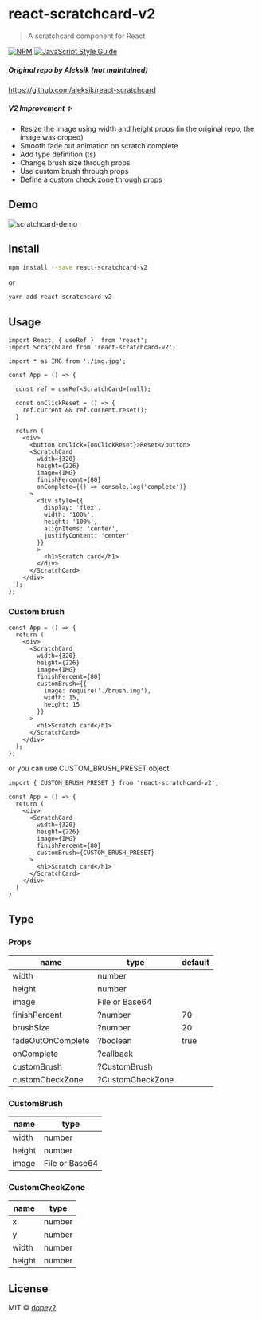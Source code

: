 # react-scratchcard-v2

> A scratchcard component for React

[![NPM](https://img.shields.io/npm/v/react-scratchcard-v2.svg)](https://www.npmjs.com/package/react-scratchcard-v2) [![JavaScript Style Guide](https://img.shields.io/badge/code_style-standard-brightgreen.svg)](https://standardjs.com)


##### Original repo by Aleksik (not maintained)
https://github.com/aleksik/react-scratchcard

##### V2 Improvement ✨
- Resize the image using width and height props (in the original repo, the image was croped)
- Smooth fade out animation on scratch complete
- Add type definition (ts)
- Change brush size through props
- Use custom brush through props
- Define a custom check zone through props

## Demo

![scratchcard-demo](https://user-images.githubusercontent.com/22329040/140519100-b6ee86e3-0009-4ab6-bcd0-c7fefdb8720d.gif)

## Install

```bash
npm install --save react-scratchcard-v2
```
or
```bash
yarn add react-scratchcard-v2
```


## Usage

```tsx
import React, { useRef }  from 'react';
import ScratchCard from 'react-scratchcard-v2';

import * as IMG from './img.jpg';

const App = () => {

  const ref = useRef<ScratchCard>(null);

  const onClickReset = () => {
    ref.current && ref.current.reset();
  }

  return (
    <div>
      <button onClick={onClickReset}>Reset</button>
      <ScratchCard
        width={320}
        height={226}
        image={IMG}
        finishPercent={80}
        onComplete={() => console.log('complete')}
      >
        <div style={{
          display: 'flex',
          width: '100%',
          height: '100%',
          alignItems: 'center',
          justifyContent: 'center'
        }}
        >
          <h1>Scratch card</h1>
        </div>
      </ScratchCard>
    </div>
  );
};
```

### Custom brush

```tsx
const App = () => {
  return (
    <div>
      <ScratchCard
        width={320}
        height={226}
        image={IMG}
        finishPercent={80}
        customBrush={{
          image: require('./brush.img'),
          width: 15,
          height: 15
        }}
      >
        <h1>Scratch card</h1>
      </ScratchCard>
    </div>
  );
};
```

or you can use CUSTOM_BRUSH_PRESET object

```tsx
import { CUSTOM_BRUSH_PRESET } from 'react-scratchcard-v2';

const App = () => {
  return (
    <div>
      <ScratchCard
        width={320}
        height={226}
        image={IMG}
        finishPercent={80}
        customBrush={CUSTOM_BRUSH_PRESET}
      >
        <h1>Scratch card</h1>
      </ScratchCard>
    </div>
  )
}
```


## Type

### Props

| **name**          | **type**        | **default** |
|-------------------|-----------------|-------------|
| width             | number          |             |
| height            | number          |             |
| image             | File or Base64  |             |
| finishPercent     | ?number         | 70          |
| brushSize         | ?number         | 20          |
| fadeOutOnComplete | ?boolean        | true        |
| onComplete        | ?callback       |             |
| customBrush       | ?CustomBrush    |             |
| customCheckZone   | ?CustomCheckZone|             |

### CustomBrush

| **name** | **type**       |
|----------|----------------|
| width    | number         |
| height   | number         |
| image    | File or Base64 |

### CustomCheckZone

| **name** | **type**       |
|----------|----------------|
| x        | number         |
| y        | number         |
| width    | number         |
| height   | number         |



## License

MIT © [dopey2](https://github.com/dopey2)
